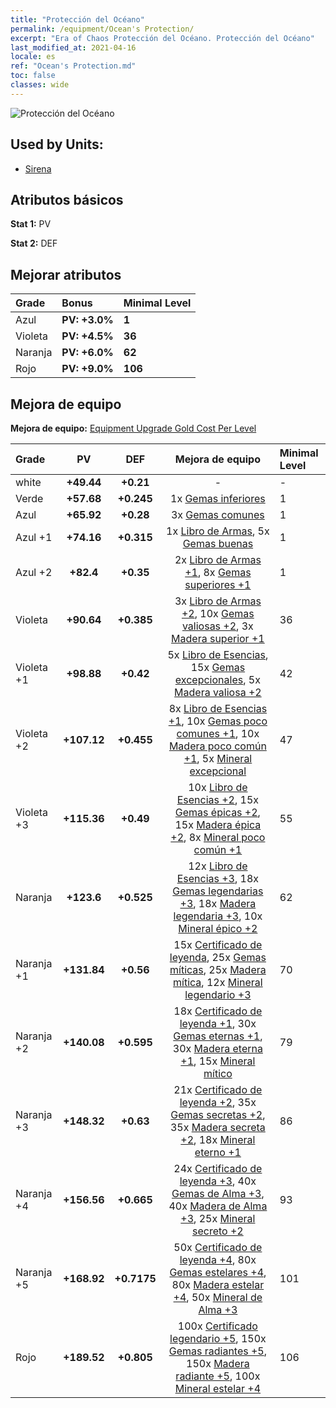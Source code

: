 ```yaml
---
title: "Protección del Océano"
permalink: /equipment/Ocean's Protection/
excerpt: "Era of Chaos Protección del Océano. Protección del Océano"
last_modified_at: 2021-04-16
locale: es
ref: "Ocean's Protection.md"
toc: false
classes: wide
---
```


  ![Protección del Océano](/images/e/e_99054.png)

## Used by Units:

* [Sirena](/es/units/Mermaid/) 


## Atributos básicos
 **Stat 1:** PV

 **Stat 2:** DEF

## Mejorar atributos

  |     Grade    |   Bonus | Minimal Level | 
  |:-------------|:--------|:--------------| 
  | Azul | **PV: +3.0%** | **1** | 
  | Violeta | **PV: +4.5%** | **36** | 
  | Naranja | **PV: +6.0%** | **62** | 
  | Rojo | **PV: +9.0%** | **106** | 


## Mejora de equipo
 **Mejora de equipo:** [Equipment Upgrade Gold Cost Per Level](/equipment/EquipmentUpgradeCostPerLevel/) 

  |          Grade      | PV | DEF | Mejora de equipo | Minimal Level |
  |:--------------------|:---------:|:---------:|:----------------:|:--------------|
  | white | **+49.44** | **+0.21** | - | - |
  | Verde | **+57.68** | **+0.245** | 1x [Gemas inferiores](/es/Items/mat_4/) | 1 |
  | Azul | **+65.92** | **+0.28** | 3x [Gemas comunes](/es/Items/mat_10/) | 1 |
  | Azul +1 | **+74.16** | **+0.315** | 1x [Libro de Armas](/es/Items/mat_18/), 5x [Gemas buenas](/es/Items/mat_16/) | 1 |
  | Azul +2 | **+82.4** | **+0.35** | 2x [Libro de Armas +1](/es/Items/mat_25/), 8x [Gemas superiores +1](/es/Items/mat_23/) | 1 |
  | Violeta | **+90.64** | **+0.385** | 3x [Libro de Armas +2](/es/Items/mat_32/), 10x [Gemas valiosas +2](/es/Items/mat_30/), 3x [Madera superior +1](/es/Items/mat_20/) | 36 |
  | Violeta +1 | **+98.88** | **+0.42** | 5x [Libro de Esencias](/es/Items/mat_39/), 15x [Gemas excepcionales](/es/Items/mat_37/), 5x [Madera valiosa +2](/es/Items/mat_27/) | 42 |
  | Violeta +2 | **+107.12** | **+0.455** | 8x [Libro de Esencias +1](/es/Items/mat_46/), 10x [Gemas poco comunes +1](/es/Items/mat_44/), 10x [Madera poco común +1](/es/Items/mat_41/), 5x [Mineral excepcional](/es/Items/mat_33/) | 47 |
  | Violeta +3 | **+115.36** | **+0.49** | 10x [Libro de Esencias +2](/es/Items/mat_53/), 15x [Gemas épicas +2](/es/Items/mat_51/), 15x [Madera épica +2](/es/Items/mat_48/), 8x [Mineral poco común +1](/es/Items/mat_40/) | 55 |
  | Naranja | **+123.6** | **+0.525** | 12x [Libro de Esencias +3](/es/Items/mat_60/), 18x [Gemas legendarias +3](/es/Items/mat_58/), 18x [Madera legendaria +3](/es/Items/mat_55/), 10x [Mineral épico +2](/es/Items/mat_47/) | 62 |
  | Naranja +1 | **+131.84** | **+0.56** | 15x [Certificado de leyenda](/es/Items/mat_67/), 25x [Gemas míticas](/es/Items/mat_65/), 25x [Madera mítica](/es/Items/mat_62/), 12x [Mineral legendario +3](/es/Items/mat_54/) | 70 |
  | Naranja +2 | **+140.08** | **+0.595** | 18x [Certificado de leyenda +1](/es/Items/mat_74/), 30x [Gemas eternas +1](/es/Items/mat_72/), 30x [Madera eterna +1](/es/Items/mat_69/), 15x [Mineral mítico](/es/Items/mat_61/) | 79 |
  | Naranja +3 | **+148.32** | **+0.63** | 21x [Certificado de leyenda +2](/es/Items/mat_81/), 35x [Gemas secretas +2](/es/Items/mat_79/), 35x [Madera secreta +2](/es/Items/mat_76/), 18x [Mineral eterno +1](/es/Items/mat_68/) | 86 |
  | Naranja +4 | **+156.56** | **+0.665** | 24x [Certificado de leyenda +3](/es/Items/mat_88/), 40x [Gemas de Alma +3](/es/Items/mat_86/), 40x [Madera de Alma +3](/es/Items/mat_83/), 25x [Mineral secreto +2](/es/Items/mat_75/) | 93 |
  | Naranja +5 | **+168.92** | **+0.7175** | 50x [Certificado de leyenda +4](/es/Items/mat_95/), 80x [Gemas estelares +4](/es/Items/mat_93/), 80x [Madera estelar +4](/es/Items/mat_90/), 50x [Mineral de Alma +3](/es/Items/mat_82/) | 101 |
  | Rojo | **+189.52** | **+0.805** | 100x [Certificado legendario +5](/es/Items/mat_102/), 150x [Gemas radiantes +5](/es/Items/mat_100/), 150x [Madera radiante +5](/es/Items/mat_97/), 100x [Mineral estelar +4](/es/Items/mat_89/) | 106 |

